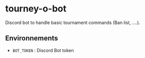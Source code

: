 # tourney-o-bot

Discord bot to handle basic tournament commands (Ban list, ....).

## Environnements
- `BOT_TOKEN` : Discord Bot token